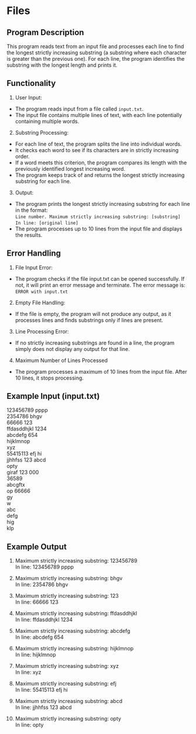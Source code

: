 # Files
## Program Description
This program reads text from an input file and processes each line to find the longest strictly increasing substring (a substring where each character is greater than the previous one). For each line, the program identifies the substring with the longest length and prints it.

## Functionality
1. User Input:
- The program reads input from a file called `input.txt`.
- The input file contains multiple lines of text, with each line potentially containing multiple words.
2. Substring Processing:
- For each line of text, the program splits the line into individual words.
- It checks each word to see if its characters are in strictly increasing order.
- If a word meets this criterion, the program compares its length with the previously identified longest increasing word.
- The program keeps track of and returns the longest strictly increasing substring for each line.
3. Output:
- The program prints the longest strictly increasing substring for each line in the format:  
  `Line number. Maximum strictly increasing substring: [substring]`  
  `In line: [original line]`  
- The program processes up to 10 lines from the input file and displays the results.

## Error Handling
1. File Input Error:
- The program checks if the file input.txt can be opened successfully. If not, it will print an error message and terminate. The error message is:
`ERROR with input.txt`  
2. Empty File Handling:
- If the file is empty, the program will not produce any output, as it processes lines and finds substrings only if lines are present.
3. Line Processing Error:
- If no strictly increasing substrings are found in a line, the program simply does not display any output for that line.
4. Maximum Number of Lines Processed
- The program processes a maximum of 10 lines from the input file. After 10 lines, it stops processing.

## Example Input (input.txt)
123456789 pppp  
2354786 bhgv  
66666 123  
ffdasddhjkl 1234  
abcdefg 654  
hijklmnop  
xyz  
55415113 efj hi  
jjhhfss 123 abcd  
opty  
giraf 123 000  
36589  
abcgftx  
op 66666  
gy  
w  
abc  
defg  
hig  
klp

## Example Output
1. Maximum strictly increasing substring: 123456789  
In line: 123456789 pppp

2. Maximum strictly increasing substring: bhgv  
In line: 2354786 bhgv

3. Maximum strictly increasing substring: 123  
In line: 66666 123

4. Maximum strictly increasing substring: ffdasddhjkl  
In line: ffdasddhjkl 1234

5. Maximum strictly increasing substring: abcdefg  
In line: abcdefg 654

6. Maximum strictly increasing substring: hijklmnop  
In line: hijklmnop

7. Maximum strictly increasing substring: xyz  
In line: xyz

8. Maximum strictly increasing substring: efj  
In line: 55415113 efj hi

9. Maximum strictly increasing substring: abcd  
In line: jjhhfss 123 abcd

10. Maximum strictly increasing substring: opty  
In line: opty
